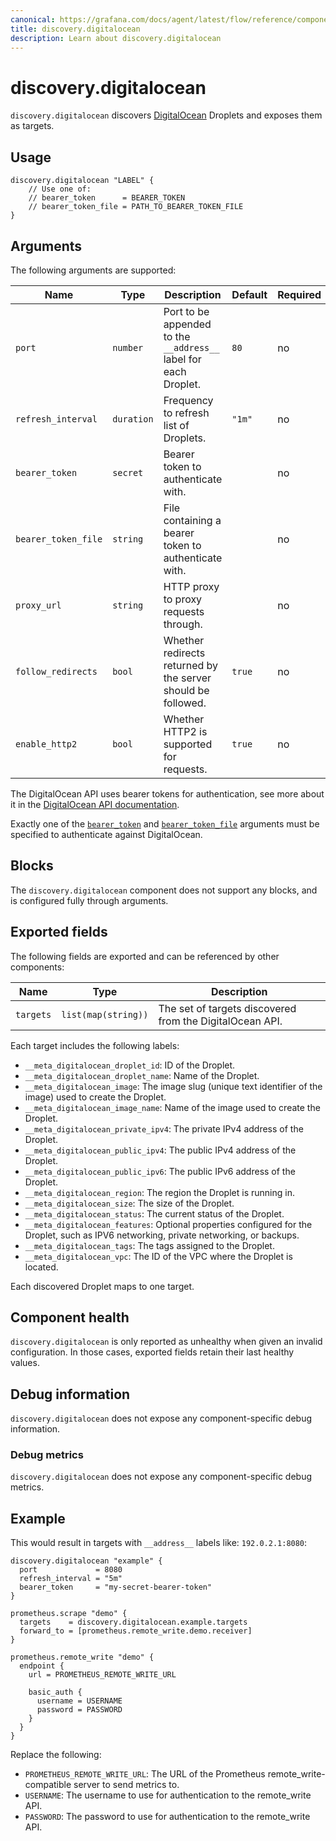 ```yaml
---
canonical: https://grafana.com/docs/agent/latest/flow/reference/components/discovery.digitalocean/
title: discovery.digitalocean
description: Learn about discovery.digitalocean
---
```


# discovery.digitalocean

`discovery.digitalocean` discovers [DigitalOcean][] Droplets and exposes them as targets.

[DigitalOcean]: https://www.digitalocean.com/

## Usage

```river
discovery.digitalocean "LABEL" {
    // Use one of:
    // bearer_token      = BEARER_TOKEN
    // bearer_token_file = PATH_TO_BEARER_TOKEN_FILE
}
```

## Arguments

The following arguments are supported:

Name                | Type       | Description                                                                      | Default | Required
------------------- | ---------- | ---------------------------------------------------------------------- | ------- | --------
`port`              | `number`   | Port to be appended to the `__address__` label for each Droplet.       | `80`    | no
`refresh_interval`  | `duration` | Frequency to refresh list of Droplets.                                 | `"1m"`  | no
`bearer_token`      | `secret`   | Bearer token to authenticate with.                                     |         | no
`bearer_token_file` | `string`   | File containing a bearer token to authenticate with.                   |         | no
`proxy_url`         | `string`   | HTTP proxy to proxy requests through.                                  |         | no
`follow_redirects`  | `bool`     | Whether redirects returned by the server should be followed.           | `true`  | no
`enable_http2`      | `bool`     | Whether HTTP2 is supported for requests.                               | `true`  | no

The DigitalOcean API uses bearer tokens for authentication, see more about it in the [DigitalOcean API documentation](https://docs.digitalocean.com/reference/api/api-reference/#section/Authentication).

Exactly one of the [`bearer_token`](#arguments) and [`bearer_token_file`](#arguments) arguments must be specified to authenticate against DigitalOcean.

[arguments]: #arguments

## Blocks
The `discovery.digitalocean` component does not support any blocks, and is configured 
fully through arguments.


## Exported fields

The following fields are exported and can be referenced by other components:

Name      | Type                | Description
--------- | ------------------- | -----------
`targets` | `list(map(string))` | The set of targets discovered from the DigitalOcean API.

Each target includes the following labels:

* `__meta_digitalocean_droplet_id`: ID of the Droplet.
* `__meta_digitalocean_droplet_name`: Name of the Droplet.
* `__meta_digitalocean_image`: The image slug (unique text identifier of the image) used to create the Droplet.
* `__meta_digitalocean_image_name`: Name of the image used to create the Droplet.
* `__meta_digitalocean_private_ipv4`: The private IPv4 address of the Droplet.
* `__meta_digitalocean_public_ipv4`: The public IPv4 address of the Droplet.
* `__meta_digitalocean_public_ipv6`: The public IPv6 address of the Droplet.
* `__meta_digitalocean_region`: The region the Droplet is running in.
* `__meta_digitalocean_size`: The size of the Droplet.
* `__meta_digitalocean_status`: The current status of the Droplet.
* `__meta_digitalocean_features`: Optional properties configured for the Droplet, such as IPV6 networking, private networking, or backups.
* `__meta_digitalocean_tags`: The tags assigned to the Droplet.
* `__meta_digitalocean_vpc`: The ID of the VPC where the Droplet is located.

Each discovered Droplet maps to one target.

## Component health

`discovery.digitalocean` is only reported as unhealthy when given an invalid
configuration. In those cases, exported fields retain their last healthy
values.

## Debug information

`discovery.digitalocean` does not expose any component-specific debug information.

### Debug metrics

`discovery.digitalocean` does not expose any component-specific debug metrics.

## Example

This would result in targets with `__address__` labels like: `192.0.2.1:8080`:
```river
discovery.digitalocean "example" {
  port             = 8080
  refresh_interval = "5m"
  bearer_token     = "my-secret-bearer-token"
}

prometheus.scrape "demo" {
  targets    = discovery.digitalocean.example.targets
  forward_to = [prometheus.remote_write.demo.receiver]
}

prometheus.remote_write "demo" {
  endpoint {
    url = PROMETHEUS_REMOTE_WRITE_URL

    basic_auth {
      username = USERNAME
      password = PASSWORD
    }
  }
}
```
Replace the following:
  - `PROMETHEUS_REMOTE_WRITE_URL`: The URL of the Prometheus remote_write-compatible server to send metrics to.
  - `USERNAME`: The username to use for authentication to the remote_write API.
  - `PASSWORD`: The password to use for authentication to the remote_write API.
